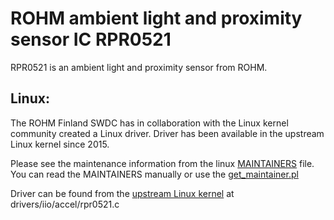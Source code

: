 # ROHM ambient light and proximity sensor IC RPR0521

RPR0521 is an ambient light and proximity sensor from ROHM.

## Linux:

The ROHM Finland SWDC has in collaboration with the Linux kernel community created a Linux driver. Driver has been available in the upstream Linux kernel since 2015.

Please see the maintenance information from the linux
[MAINTAINERS](https://git.kernel.org/pub/scm/linux/kernel/git/torvalds/linux.git/tree/MAINTAINERS) file. You can read the MAINTAINERS manually or use the [get_maintainer.pl](https://git.kernel.org/pub/scm/linux/kernel/git/torvalds/linux.git/tree/scripts/get_maintainer.pl)

Driver can be found from the [upstream Linux kernel](https://www.kernel.org) at drivers/iio/accel/rpr0521.c

